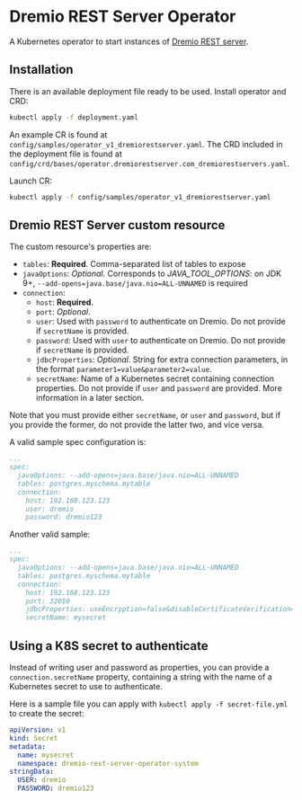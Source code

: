 # Dremio REST Server Operator

A Kubernetes operator to start instances of [Dremio REST server](https://github.com/scc-digitalhub/dremio-rest-server).

## Installation
There is an available deployment file ready to be used. Install operator and CRD:
```sh
kubectl apply -f deployment.yaml
```

An example CR is found at `config/samples/operator_v1_dremiorestserver.yaml`. The CRD included in the deployment file is found at `config/crd/bases/operator.dremiorestserver.com_dremiorestservers.yaml`.

Launch CR:
```sh
kubectl apply -f config/samples/operator_v1_dremiorestserver.yaml
```

## Dremio REST Server custom resource
The custom resource's properties are:

- `tables`: **Required**. Comma-separated list of tables to expose
- `javaOptions`: *Optional*. Corresponds to *JAVA_TOOL_OPTIONS*: on JDK 9+, `--add-opens=java.base/java.nio=ALL-UNNAMED` is required
- `connection`:
  - `host`: **Required**.
  - `port`: *Optional*.
  - `user`: Used with `password` to authenticate on Dremio. Do not provide if `secretName` is provided.
  - `password`: Used with `user` to authenticate on Dremio. Do not provide if `secretName` is provided.
  - `jdbcProperties`: *Optional*. String for extra connection parameters, in the format `parameter1=value&parameter2=value`.
  - `secretName`: Name of a Kubernetes secret containing connection properties. Do not provide if `user` and `password` are provided. More information in a later section.
 
Note that you must provide either `secretName`, or `user` and `password`, but if you provide the former, do not provide the latter two, and vice versa.

A valid sample spec configuration is:
``` yaml
...
spec:
  javaOptions: --add-opens=java.base/java.nio=ALL-UNNAMED
  tables: postgres.myschema.mytable
  connection:
    host: 192.168.123.123
    user: dremio
    password: dremio123
```

Another valid sample:
``` yaml
...
spec:
  javaOptions: --add-opens=java.base/java.nio=ALL-UNNAMED
  tables: postgres.myschema.mytable
  connection:
    host: 192.168.123.123
    port: 32010
    jdbcProperties: useEncryption=false&disableCertificateVerification=true
    secretName: mysecret
```

## Using a K8S secret to authenticate

Instead of writing user and password as properties, you can provide a `connection.secretName` property, containing a string with the name of a Kubernetes secret to use to authenticate.

Here is a sample file you can apply with `kubectl apply -f secret-file.yml` to create the secret:
``` yaml
apiVersion: v1
kind: Secret
metadata:
  name: mysecret
  namespace: dremio-rest-server-operator-system
stringData:
  USER: dremio
  PASSWORD: dremio123
```
